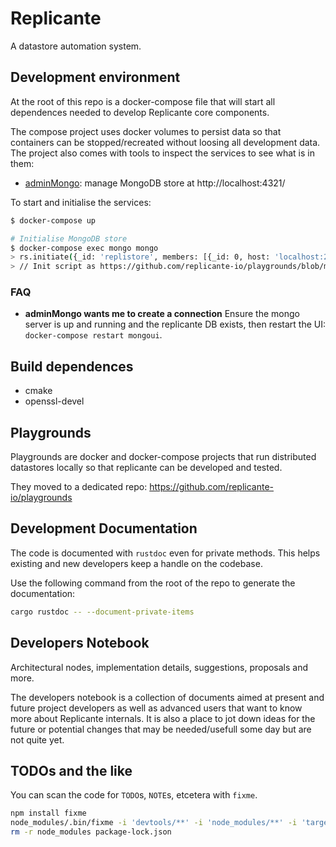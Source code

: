 # Replicante
A datastore automation system.


## Development environment
At the root of this repo is a docker-compose file that will start
all dependences needed to develop Replicante core components.

The compose project uses docker volumes to persist data so that containers can be
stopped/recreated without loosing all development data.
The project also comes with tools to inspect the services to see what is in them:

  * [adminMongo](https://adminmongo.markmoffat.com/): manage MongoDB store at http://localhost:4321/


To start and initialise the services:
```bash
$ docker-compose up

# Initialise MongoDB store
$ docker-compose exec mongo mongo
> rs.initiate({_id: 'replistore', members: [{_id: 0, host: 'localhost:27017'}]})
> // Init script as https://github.com/replicante-io/playgrounds/blob/master/images/replicante/indexes.js
```

### FAQ

  * **adminMongo wants me to create a connection**
    Ensure the mongo server is up and running and the replicante DB exists, then restart the UI:
    `docker-compose restart mongoui`.


## Build dependences

  * cmake
  * openssl-devel


## Playgrounds
Playgrounds are docker and docker-compose projects that run distributed
datastores locally so that replicante can be developed and tested.

They moved to a dedicated repo: https://github.com/replicante-io/playgrounds


## Development Documentation
The code is documented with `rustdoc` even for private methods.
This helps existing and new developers keep a handle on the codebase.

Use the following command from the root of the repo to generate the documentation:
```bash
cargo rustdoc -- --document-private-items
```


## Developers Notebook
Architectural nodes, implementation details, suggestions, proposals and more.

The developers notebook is a collection of documents aimed at present and future project developers
as well as advanced users that want to know more about Replicante internals.
It is also a place to jot down ideas for the future or potential changes that may be
needed/usefull some day but are not quite yet.


## TODOs and the like
You can scan the code for `TODO`s, `NOTE`s, etcetera with `fixme`.

```bash
npm install fixme
node_modules/.bin/fixme -i 'devtools/**' -i 'node_modules/**' -i 'target/**' '**/*.rs'
rm -r node_modules package-lock.json
```
